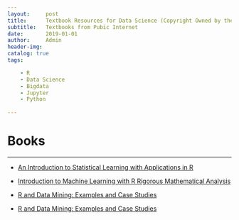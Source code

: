 ```yaml
---
layout:     post
title:      Textbook Resources for Data Science (Copyright Owned by the Authors) 
subtitle:   Textbooks from Pubic Internet
date:       2019-01-01
author:     Admin
header-img: 
catalog: true
tags:

    - R
    - Data Science 
    - Bigdata
    - Jupyter
    - Python
    
---
```


# Books

------------------------------------

- [An Introduction to Statistical Learning
with Applications in R](https://michaelmiaomiao.github.io/webfile/book/1.pdf)

- [Introduction to Machine Learning with R
Rigorous Mathematical Analysis](https://michaelmiaomiao.github.io/webfile/book/2.pdf)

- [R and Data Mining: Examples and Case Studies](https://michaelmiaomiao.github.io/webfile/book/3.pdf)

- [R and Data Mining: Examples and Case Studies](https://michaelmiaomiao.github.io/webfile/book/4.pdf)